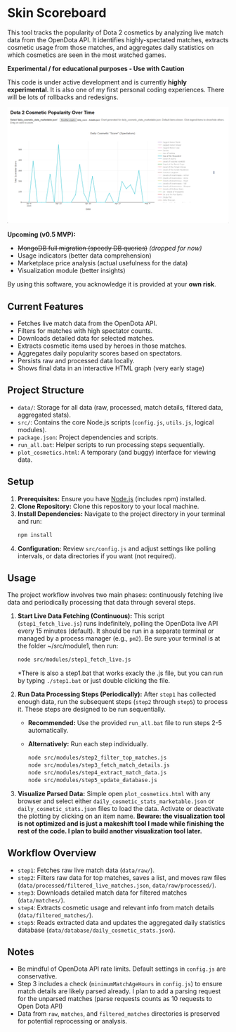 # Skin Scoreboard

This tool tracks the popularity of Dota 2 cosmetics by analyzing live match data from the OpenDota API. It identifies highly-spectated matches, extracts cosmetic usage from those matches, and aggregates daily statistics on which cosmetics are seen in the most watched games.

**Experimental / for educational purposes - Use with Caution**

This code is under active development and is currently **highly experimental**. It is also one of my first personal coding experiences. There will be lots of rollbacks and redesigns.

![alt text](image.png)

**Upcoming (v0.5 MVP):**
*   ~~MongoDB full migration (speedy DB queries)~~ _(dropped for now)_
*   Usage indicators (better data comprehension)
*   Marketplace price analysis (actual usefulness for the data)
*   Visualization module (better insights)

By using this software, you acknowledge it is provided at your **own risk**.

## Current Features

*   Fetches live match data from the OpenDota API.
*   Filters for matches with high spectator counts.
*   Downloads detailed data for selected matches.
*   Extracts cosmetic items used by heroes in those matches.
*   Aggregates daily popularity scores based on spectators.
*   Persists raw and processed data locally.
*   Shows final data in an interactive HTML graph (very early stage)

## Project Structure

*   `data/`: Storage for all data (raw, processed, match details, filtered data, aggregated stats).
*   `src/`: Contains the core Node.js scripts (`config.js`, `utils.js`, logical modules).
*   `package.json`: Project dependencies and scripts.
*   `run_all.bat`: Helper scripts to run processing steps sequentially.
*   `plot_cosmetics.html`: A temporary (and buggy) interface for viewing data.

## Setup

1.  **Prerequisites:** Ensure you have [Node.js](https://nodejs.org/) (includes npm) installed.
2.  **Clone Repository:** Clone this repository to your local machine.
3.  **Install Dependencies:** Navigate to the project directory in your terminal and run:
    ```bash
    npm install
    ```
4.  **Configuration:** Review `src/config.js` and adjust settings like polling intervals, or data directories if you want (not required).

## Usage

The project workflow involves two main phases: continuously fetching live data and periodically processing that data through several steps.

1.  **Start Live Data Fetching (Continuous):**
    This script (`step1_fetch_live.js`) runs indefinitely, polling the OpenDota live API every 15 minutes (default). It should be run in a separate terminal or managed by a process manager (e.g., `pm2`). Be sure your terminal is at the folder ~/src/module1, then run:
    ```bash
    node src/modules/step1_fetch_live.js
    ```

    *There is also a step1.bat that works exacly the .js file, but you can run by typing `./step1.bat` or just double clicking the file.

2.  **Run Data Processing Steps (Periodically):**
    After `step1` has collected enough data, run the subsequent steps (`step2` through `step5`) to process it. These steps are designed to be run sequentially.

    *   **Recommended:** Use the provided `run_all.bat` file to run steps 2-5 automatically.
        
    *   **Alternatively:** Run each step individually.
        ```bash
        node src/modules/step2_filter_top_matches.js
        node src/modules/step3_fetch_match_details.js
        node src/modules/step4_extract_match_data.js
        node src/modules/step5_update_database.js
        ```
3.  **Visualize Parsed Data:**
    Simple open `plot_cosmetics.html` with any browser and select either `daily_cosmetic_stats_marketable.json` or `daily_cosmetic_stats.json` files to load the data. Activate or deactivate the plotting by clicking on an item name. **Beware: the visualization tool is not optimized and is just a makeshift tool I made while finishing the rest of the code. I plan to build another visualization tool later.**
## Workflow Overview

*   `step1`: Fetches raw live match data (`data/raw/`).
*   `step2`: Filters raw data for top matches, saves a list, and moves raw files (`data/processed/filtered_live_matches.json`, `data/raw/processed/`).
*   `step3`: Downloads detailed match data for filtered matches (`data/matches/`).
*   `step4`: Extracts cosmetic usage and relevant info from match details (`data/filtered_matches/`).
*   `step5`: Reads extracted data and updates the aggregated daily statistics database (`data/database/daily_cosmetic_stats.json`).

## Notes

*   Be mindful of OpenDota API rate limits. Default settings in `config.js` are conservative.
*   Step 3 includes a check (`minimumMatchAgeHours` in `config.js`) to ensure match details are likely parsed already. I plan to add a parsing request for the unparsed matches (parse requests counts as 10 requests to Open Dota API)
*   Data from `raw`, `matches`, and `filtered_matches` directories is preserved for potential reprocessing or analysis.
